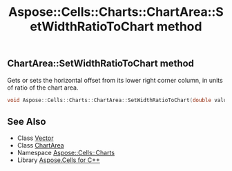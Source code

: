 ﻿---
title: Aspose::Cells::Charts::ChartArea::SetWidthRatioToChart method
linktitle: SetWidthRatioToChart
second_title: Aspose.Cells for C++ API Reference
description: 'Aspose::Cells::Charts::ChartArea::SetWidthRatioToChart method. Gets or sets the horizontal offset from its lower right corner column, in units of ratio of the chart area in C++.'
type: docs
weight: 2100
url: /cpp/aspose.cells.charts/chartarea/setwidthratiotochart/
---
## ChartArea::SetWidthRatioToChart method


Gets or sets the horizontal offset from its lower right corner column, in units of ratio of the chart area.

```cpp
void Aspose::Cells::Charts::ChartArea::SetWidthRatioToChart(double value)
```

## See Also

* Class [Vector](../../../aspose.cells/vector/)
* Class [ChartArea](../)
* Namespace [Aspose::Cells::Charts](../../)
* Library [Aspose.Cells for C++](../../../)
